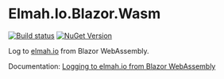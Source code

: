 # Elmah.Io.Blazor.Wasm

[![Build status](https://github.com/elmahio/Elmah.Io.Blazor.Wasm/workflows/CI/badge.svg)](https://github.com/elmahio/Elmah.Io.Blazor.Wasm/actions/workflows/ci.yml) [![NuGet Version](https://img.shields.io/nuget/v/Elmah.Io.Blazor.Wasm.svg?style=flat)](https://www.nuget.org/packages/Elmah.Io.Blazor.Wasm/)

Log to [elmah.io](https://elmah.io/) from Blazor WebAssembly.

Documentation: [Logging to elmah.io from Blazor WebAssembly](https://docs.elmah.io/logging-to-elmah-io-from-blazor/#blazor-webassembly-app-wasm)
